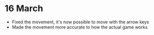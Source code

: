 # 16 March

* Fixed the movement, it's now possible to move with the arrow keys
* Made the movement more accurate to how the actual game works